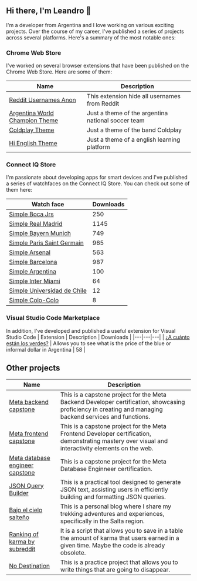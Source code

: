## Hi there, I'm Leandro 👋
I'm a developer from Argentina and I love working on various exciting projects. Over the course of my career, I've published a series of projects across several platforms. Here's a summary of the most notable ones:

### Chrome Web Store
I've worked on several browser extensions that have been published on the Chrome Web Store. Here are some of them:

| Name | Description |
|---|---|
| [Reddit Usernames Anon](https://chrome.google.com/webstore/detail/reddit-usernames-anon/gjpfnoagjnekjcochongcehlgagcjbji?hl=es-419&authuser=0) | This extension hide all usernames from Reddit |
| [Argentina World Champion Theme](https://chrome.google.com/webstore/detail/argentina-world-champion/poihhlcdlenifjfdhggpobbioihjhoba?hl=es-419&authuser=0) |Just a theme of the argentina national soccer team |
| [Coldplay Theme](https://chrome.google.com/webstore/detail/coldplay-theme/gnconfiaceodmonbmgligddildpnmlie?hl=es-419&authuser=0) | Just a theme of the band Coldplay |
| [Hi English Theme](https://chrome.google.com/webstore/detail/ebpiaffhhfjnncdlabaojcgdjobkpiap?authuser=0&hl=es-419)| Just a theme of a english learning platform |

### Connect IQ Store
I'm passionate about developing apps for smart devices and I've published a series of watchfaces on the Connect IQ Store. You can check out some of them here:

| Watch face | Downloads |
|---|---|
| [Simple Boca Jrs](https://apps.garmin.com/en-US/apps/2913b8b9-38c1-46fa-b547-47d19926500b) | 250 |
| [Simple Real Madrid](https://apps.garmin.com/en-US/apps/1b7d58cf-4464-4c20-8430-99cfde8ac10d) | 1145 |
| [Simple Bayern Munich](https://apps.garmin.com/en-US/apps/0268f226-ca98-4868-afd8-484b38e22f2f) | 749 |
| [Simple Paris Saint Germain](https://apps.garmin.com/en-US/apps/7a5181b5-8c94-4d7d-8bb1-199b088e7922) | 965 |
| [Simple Arsenal](https://apps.garmin.com/en-US/apps/2603d3a0-4bf3-455b-8b7e-a4c9211e8107) | 563 |
| [Simple Barcelona](https://apps.garmin.com/en-US/apps/1ca89431-4c02-416e-9b09-5a30aa243f21) | 987 |
| [Simple Argentina](https://apps.garmin.com/en-US/apps/79cc9fad-d173-4e9a-a0d8-42da3453c48e) | 100 |
| [Simple Inter Miami](https://apps.garmin.com/en-US/apps/68841b32-7ac8-4856-b7a6-4e1ef730ca7d) | 64 |
| [Simple Universidad de Chile](https://apps.garmin.com/en-US/apps/023d0013-6ca6-4df1-b0c9-b5fccd79234b) | 12 |
| [Simple Colo-Colo](https://apps.garmin.com/en-US/apps/497b266d-ddb5-4c00-add4-d2bd4b8926f2) | 8 |

### Visual Studio Code Marketplace
In addition, I've developed and published a useful extension for Visual Studio Code 
| Extension | Description | Downloads |
|---|---|---|
| [¿A cuánto están los verdes?](https://marketplace.visualstudio.com/items?itemName=leanczo.blue-dollar) | Allows you to see what is the price of the blue or informal dollar in Argentina | 58 |

## Other projects 

| Name | Description |
|---|---|
| [Meta backend capstone](https://github.com/leanczo/meta-backend-capstone) | This is a capstone project for the Meta Backend Developer certification, showcasing proficiency in creating and managing backend services and functions. |
| [Meta frontend capstone](https://github.com/leanczo/meta-frontend-capstone) | This is a capstone project for the Meta Frontend Developer certification, demonstrating mastery over visual and interactivity elements on the web. |
| [Meta database engineer capstone](https://github.com/leanczo/db-capstone-project) | This is a capstone project for the Meta Database Enginneer certification. |
| [JSON Query Builder](https://query-json-generator.vercel.app/) | This is a practical tool designed to generate JSON text, assisting users in efficiently building and formatting JSON queries. |
| [Bajo el cielo salteño](https://bajo-el-cielo-salteno.vercel.app/) | This is a personal blog where I share my trekking adventures and experiences, specifically in the Salta region. |
| [Ranking of karma by subreddit](https://github.com/leanczo/ranking-by-subreddit) | It is a script that allows you to save in a table the amount of karma that users earned in a given time. Maybe the code is already obsolete. |
| [No Destination](https://no-destination.vercel.app/) | This is a practice project that allows you to write things that are going to disappear. |
